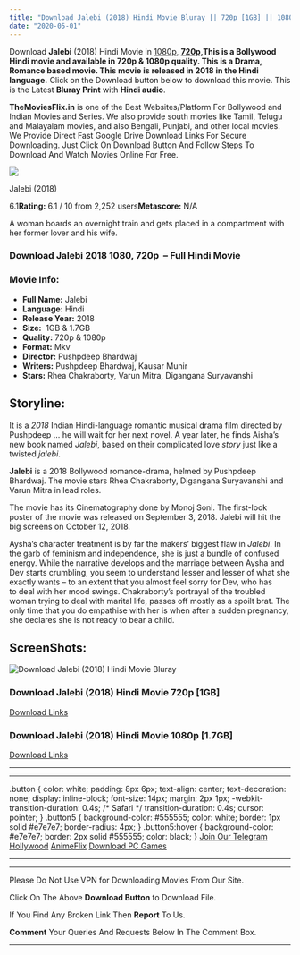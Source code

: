 ```yaml
---
title: "Download Jalebi (2018) Hindi Movie Bluray || 720p [1GB] || 1080p [1.7GB]"
date: "2020-05-01"
---
```


Download **Jalebi** (2018) Hindi Movie in [1080p](https://1moviesflix.com/1080p-movies/), **[720p,](https://1moviesflix.com/720p-movies/)**This is a Bollywood Hindi movie and available in 720p & 1080p quality. This is a **Drama, Romance** based movie. This movie is released in **2018** in the Hindi language**.** Click on the Download button below to download this movie. This is the Latest **Bluray Print** with **Hindi audio**.

**TheMoviesFlix.in** is one of the Best Websites/Platform For Bollywood and Indian Movies and Series. We also provide south movies like Tamil, Telugu and Malayalam movies, and also Bengali, Punjabi, and other local movies. We Provide Direct Fast Google Drive Download Links For Secure Downloading. Just Click On Download Button And Follow Steps To Download And Watch Movies Online For Free.

[![](https://m.media-amazon.com/images/M/MV5BY2Q3N2NkMTItYTlkMS00ZjEwLThkMGItOWUwNzg1M2I2ZmQzXkEyXkFqcGdeQXVyMjUxMTY3ODM@._V1_SX300.jpg)](https://www.imdb.com/title/tt8426854/ "Jalebi")

Jalebi (2018)

6.1**Rating:** 6.1 / 10 from 2,252 users**Metascore:** N/A

A woman boards an overnight train and gets placed in a compartment with her former lover and his wife.

### Download Jalebi 2018 1080, 720p  – Full Hindi Movie

### Movie Info:

- **Full Name:** Jalebi
- **Language:** Hindi
- **Release Year:** 2018
- **Size:**  1GB & 1.7GB
- **Quality:** 720p & 1080p
- **Format:** Mkv
- **Director:** Pushpdeep Bhardwaj
- **Writers:** Pushpdeep Bhardwaj, Kausar Munir
- **Stars:** Rhea Chakraborty, Varun Mitra, Digangana Suryavanshi

## Storyline:

It is a _2018_ Indian Hindi-language romantic musical drama film directed by Pushpdeep … he will wait for her next novel. A year later, he finds Aisha’s new book named _Jalebi_, based on their complicated love _story_ just like a twisted _jalebi_.

**Jalebi** is a 2018 Bollywood romance-drama, helmed by Pushpdeep Bhardwaj. The movie stars Rhea Chakraborty, Digangana Suryavanshi and Varun Mitra in lead roles.

The movie has its Cinematography done by Monoj Soni. The first-look poster of the movie was released on September 3, 2018. Jalebi will hit the big screens on October 12, 2018.

Aysha’s character treatment is by far the makers’ biggest flaw in _Jalebi_. In the garb of feminism and independence, she is just a bundle of confused energy. While the narrative develops and the marriage between Aysha and Dev starts crumbling, you seem to understand lesser and lesser of what she exactly wants – to an extent that you almost feel sorry for Dev, who has to deal with her mood swings. Chakraborty’s portrayal of the troubled woman trying to deal with marital life, passes off mostly as a spoilt brat. The only time that you do empathise with her is when after a sudden pregnancy, she declares she is not ready to bear a child.

## ScreenShots:

![Download Jalebi (2018) Hindi Movie Bluray](https://i.imgur.com/UD7xQ0a.jpg)

### Download Jalebi (2018) Hindi Movie 720p \[1GB\]

[Download Links](https://1moviesflix.com?a270777880=cEpVS1lzQXJSa3pWT202eVFEWWVEWVVMSkFNZzRYS1Jhb3I1VzhEKzFZOURLbVVVM1ZCZUNCSjBMa2NoQ2tQMDhsQXFiaFVMUTJJL3pwd1RUekhUYzdtVkx3OXVEYkRicElCcTd6cVpWZEU9)

### Download Jalebi (2018) Hindi Movie 1080p \[1.7GB\] 

[Download Links](https://1moviesflix.com?a270777880=cEpVS1lzQXJSa3pWT202eVFEWWVEWVVMSkFNZzRYS1Jhb3I1VzhEKzFZOURLbVVVM1ZCZUNCSjBMa2NoQ2tQMGtRa1VNSFdXYUNxekpmV0ZtRkVOTjBGbkNCVHRBVFdzbjUwV0dNejR4SGM9)

* * *

* * *

.button { color: white; padding: 8px 6px; text-align: center; text-decoration: none; display: inline-block; font-size: 14px; margin: 2px 1px; -webkit-transition-duration: 0.4s; /\* Safari \*/ transition-duration: 0.4s; cursor: pointer; } .button5 { background-color: #555555; color: white; border: 1px solid #e7e7e7; border-radius: 4px; } .button5:hover { background-color: #e7e7e7; border: 2px solid #555555; color: black; } [Join Our Telegram](http://gdrivepro.xyz/join.php) [Hollywood](https://moviesverse.com/) [AnimeFlix](https://animeflix.in/) [Download PC Games](https://gamesflix.net/)  

* * *

* * *

  

Please Do Not Use VPN for Downloading Movies From Our Site.

Click On The Above **Download Button** to Download File.

If You Find Any Broken Link Then **Report** To Us.

**Comment** Your Queries And Requests Below In The Comment Box.

* * *
